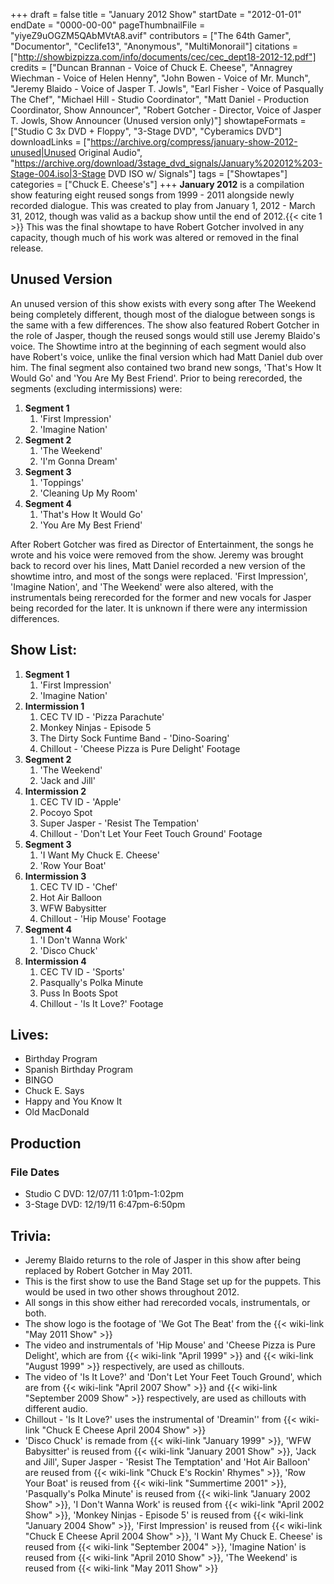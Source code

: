 +++
draft = false
title = "January 2012 Show"
startDate = "2012-01-01"
endDate = "0000-00-00"
pageThumbnailFile = "yiyeZ9uOGZM5QAbMVtA8.avif"
contributors = ["The 64th Gamer", "Documentor", "Ceclife13", "Anonymous", "MultiMonorail"]
citations = ["http://showbizpizza.com/info/documents/cec/cec_dept18-2012-12.pdf"]
credits = ["Duncan Brannan - Voice of Chuck E. Cheese", "Annagrey Wiechman - Voice of Helen Henny", "John Bowen - Voice of Mr. Munch", "Jeremy Blaido - Voice of Jasper T. Jowls", "Earl Fisher - Voice of Pasqually The Chef", "Michael Hill - Studio Coordinator", "Matt Daniel - Production Coordinator, Show Announcer", "Robert Gotcher - Director, Voice of Jasper T. Jowls, Show Announcer (Unused version only)"]
showtapeFormats = ["Studio C 3x DVD + Floppy", "3-Stage DVD", "Cyberamics DVD"]
downloadLinks = ["https://archive.org/compress/january-show-2012-unused|Unused Original Audio", "https://archive.org/download/3stage_dvd_signals/January%202012%203-Stage-004.iso|3-Stage DVD ISO w/ Signals"]
tags = ["Showtapes"]
categories = ["Chuck E. Cheese's"]
+++
**January 2012** is a compilation show featuring eight reused songs from 1999 - 2011 alongside newly recorded dialogue.
This was created to play from January 1, 2012 - March 31, 2012, though was valid as a backup show until the end of 2012.{{< cite 1 >}} This was the final showtape to have Robert Gotcher involved in any capacity, though much of his work was altered or removed in the final release.

## Unused Version

An unused version of this show exists with every song after The Weekend being completely different, though most of the dialogue between songs is the same with a few differences. The show also featured Robert Gotcher in the role of Jasper, though the reused songs would still use Jeremy Blaido's voice. The Showtime intro at the beginning of each segment would also have Robert's voice, unlike the final version which had Matt Daniel dub over him. The final segment also contained two brand new songs, 'That's How It Would Go' and 'You Are My Best Friend'.
Prior to being rerecorded, the segments (excluding intermissions) were:

1.  **Segment 1**
    1.  'First Impression'
    2.  'Imagine Nation'
2.  **Segment 2**
    1.  'The Weekend'
    2.  'I'm Gonna Dream'
3.  **Segment 3**
    1.  'Toppings'
    2.  'Cleaning Up My Room'
4.  **Segment 4**
    1.  'That's How It Would Go'
    2.  'You Are My Best Friend'

After Robert Gotcher was fired as Director of Entertainment, the songs he wrote and his voice were removed from the show. Jeremy was brought back to record over his lines, Matt Daniel recorded a new version of the showtime intro, and most of the songs were replaced. 'First Impression', 'Imagine Nation', and 'The Weekend' were also altered, with the instrumentals being rerecorded for the former and new vocals for Jasper being recorded for the later. It is unknown if there were any intermission differences.

## Show List:

1.  **Segment 1**
    1.  'First Impression'
    2.  'Imagine Nation'
2.  **Intermission 1**
    1.  CEC TV ID - 'Pizza Parachute'
    2.  Monkey Ninjas - Episode 5
    3.  The Dirty Sock Funtime Band - 'Dino-Soaring'
    4.  Chillout - 'Cheese Pizza is Pure Delight' Footage
3.  **Segment 2**
    1.  'The Weekend'
    2.  'Jack and Jill'
4.  **Intermission 2**
    1.  CEC TV ID - 'Apple'
    2.  Pocoyo Spot
    3.  Super Jasper - 'Resist The Tempation'
    4.  Chillout - 'Don't Let Your Feet Touch Ground' Footage
5.  **Segment 3**
    1.  'I Want My Chuck E. Cheese'
    2.  'Row Your Boat'
6.  **Intermission 3**
    1.  CEC TV ID - 'Chef'
    2.  Hot Air Balloon
    3.  WFW Babysitter
    4.  Chillout - 'Hip Mouse' Footage
7.  **Segment 4**
    1.  'I Don't Wanna Work'
    2.  'Disco Chuck'
8.  **Intermission 4**
    1.  CEC TV ID - 'Sports'
    2.  Pasqually's Polka Minute
    3.  Puss In Boots Spot
    4.  Chillout - 'Is It Love?' Footage

## Lives:

- Birthday Program
- Spanish Birthday Program
- BINGO
- Chuck E. Says
- Happy and You Know It
- Old MacDonald

## Production

### File Dates

- Studio C DVD: 12/07/11 1:01pm-1:02pm
- 3-Stage DVD: 12/19/11 6:47pm-6:50pm

## Trivia:

- Jeremy Blaido returns to the role of Jasper in this show after being replaced by Robert Gotcher in May 2011.
- This is the first show to use the Band Stage set up for the puppets. This would be used in two other shows throughout 2012.
- All songs in this show either had rerecorded vocals, instrumentals, or both.
- The show logo is the footage of 'We Got The Beat' from the {{< wiki-link "May 2011 Show" >}}
- The video and instrumentals of 'Hip Mouse' and 'Cheese Pizza is Pure Delight', which are from {{< wiki-link "April 1999" >}} and {{< wiki-link "August 1999" >}} respectively, are used as chillouts.
- The video of 'Is It Love?' and 'Don't Let Your Feet Touch Ground', which are from {{< wiki-link "April 2007 Show" >}} and {{< wiki-link "September 2009 Show" >}} respectively, are used as chillouts with different audio.
- Chillout - 'Is It Love?' uses the instrumental of 'Dreamin'' from {{< wiki-link "Chuck E Cheese April 2004 Show" >}}
- 'Disco Chuck' is remade from {{< wiki-link "January 1999" >}}, 'WFW Babysitter' is reused from {{< wiki-link "January 2001 Show" >}}, 'Jack and Jill', Super Jasper - 'Resist The Temptation' and 'Hot Air Balloon' are reused from {{< wiki-link "Chuck E's Rockin' Rhymes" >}}, 'Row Your Boat' is reused from {{< wiki-link "Summertime 2001" >}}, 'Pasqually's Polka Minute' is reused from {{< wiki-link "January 2002 Show" >}}, 'I Don't Wanna Work' is reused from {{< wiki-link "April 2002 Show" >}}, 'Monkey Ninjas - Episode 5' is reused from {{< wiki-link "January 2004 Show" >}}, 'First Impression' is reused from {{< wiki-link "Chuck E Cheese April 2004 Show" >}}, 'I Want My Chuck E. Cheese' is reused from {{< wiki-link "September 2004" >}}, 'Imagine Nation' is reused from {{< wiki-link "April 2010 Show" >}}, 'The Weekend' is reused from {{< wiki-link "May 2011 Show" >}}
